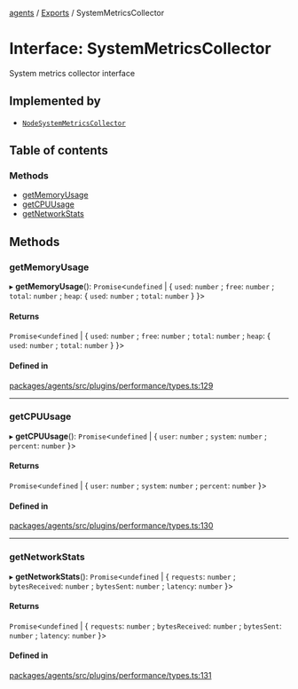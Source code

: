 <!-- 
 ⚠️  AUTO-GENERATED FILE - DO NOT EDIT MANUALLY
 This file is automatically generated by scripts/docs-generator.js
 To make changes, edit the source TypeScript files or update the generator script
-->

[agents](../../) / [Exports](../modules) / SystemMetricsCollector

# Interface: SystemMetricsCollector

System metrics collector interface

## Implemented by

- [`NodeSystemMetricsCollector`](../classes/NodeSystemMetricsCollector)

## Table of contents

### Methods

- [getMemoryUsage](SystemMetricsCollector#getmemoryusage)
- [getCPUUsage](SystemMetricsCollector#getcpuusage)
- [getNetworkStats](SystemMetricsCollector#getnetworkstats)

## Methods

### getMemoryUsage

▸ **getMemoryUsage**(): `Promise`\<`undefined` \| \{ `used`: `number` ; `free`: `number` ; `total`: `number` ; `heap`: \{ `used`: `number` ; `total`: `number`  }  }\>

#### Returns

`Promise`\<`undefined` \| \{ `used`: `number` ; `free`: `number` ; `total`: `number` ; `heap`: \{ `used`: `number` ; `total`: `number`  }  }\>

#### Defined in

[packages/agents/src/plugins/performance/types.ts:129](https://github.com/woojubb/robota/blob/411e4a15f65b96ceeb9a966ecfd26b5a6b3b568b/packages/agents/src/plugins/performance/types.ts#L129)

___

### getCPUUsage

▸ **getCPUUsage**(): `Promise`\<`undefined` \| \{ `user`: `number` ; `system`: `number` ; `percent`: `number`  }\>

#### Returns

`Promise`\<`undefined` \| \{ `user`: `number` ; `system`: `number` ; `percent`: `number`  }\>

#### Defined in

[packages/agents/src/plugins/performance/types.ts:130](https://github.com/woojubb/robota/blob/411e4a15f65b96ceeb9a966ecfd26b5a6b3b568b/packages/agents/src/plugins/performance/types.ts#L130)

___

### getNetworkStats

▸ **getNetworkStats**(): `Promise`\<`undefined` \| \{ `requests`: `number` ; `bytesReceived`: `number` ; `bytesSent`: `number` ; `latency`: `number`  }\>

#### Returns

`Promise`\<`undefined` \| \{ `requests`: `number` ; `bytesReceived`: `number` ; `bytesSent`: `number` ; `latency`: `number`  }\>

#### Defined in

[packages/agents/src/plugins/performance/types.ts:131](https://github.com/woojubb/robota/blob/411e4a15f65b96ceeb9a966ecfd26b5a6b3b568b/packages/agents/src/plugins/performance/types.ts#L131)
